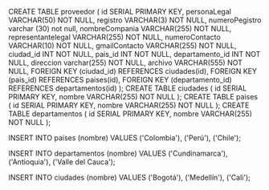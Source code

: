 CREATE TABLE proveedor (
    id SERIAL PRIMARY KEY,
    personaLegal VARCHAR(50) NOT NULL,
    registro VARCHAR(3) NOT NULL,
	numeroPegistro varchar (30) not null,
    nombreCompania VARCHAR(255) NOT NULL,
    representantelegal VARCHAR(255) NOT NULL,
    numeroContacto VARCHAR(10) NOT NULL,
    gmailContacto VARCHAR(255) NOT NULL,
    ciudad_id INT NOT NULL,
    pais_id INT NOT NULL,
    departamento_id INT NOT NULL,
    direccion varchar(255) NOT NULL,
    archivo VARCHAR(555) NOT NULL,
    FOREIGN KEY (ciudad_id) REFERENCES ciudades(id),
    FOREIGN KEY (pais_id) REFERENCES paises(id),
    FOREIGN KEY (departamento_id) REFERENCES departamentos(id)
);
CREATE TABLE ciudades (
    id SERIAL PRIMARY KEY,
    nombre VARCHAR(255) NOT NULL
);
CREATE TABLE paises (
    id SERIAL PRIMARY KEY,
    nombre VARCHAR(255) NOT NULL
);
CREATE TABLE departamentos (
    id SERIAL PRIMARY KEY,
    nombre VARCHAR(255) NOT NULL
);

INSERT INTO paises (nombre) VALUES ('Colombia'), ('Perú'), ('Chile');

INSERT INTO departamentos (nombre) VALUES ('Cundinamarca'), ('Antioquia'), ('Valle del Cauca');

INSERT INTO ciudades (nombre) VALUES ('Bogotá'), ('Medellín'), ('Cali');
